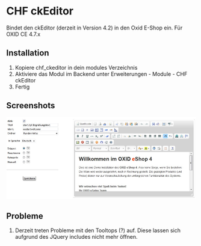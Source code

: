 # CHF ckEditor
Bindet den ckEditor (derzeit in Version 4.2) in den Oxid E-Shop ein.
Für OXID CE 4.7.x
## Installation
1. Kopiere chf_ckeditor in dein modules Verzeichnis
2. Aktiviere das Modul im Backend unter Erweiterungen - Module - CHF ckEditor
3. Fertig

## Screenshots
![Screenshot](screenshot.jpg)

## Probleme
1. Derzeit treten Probleme mit den Tooltops (?) auf. Diese lassen sich aufgrund des JQuery includes nicht mehr öffnen.